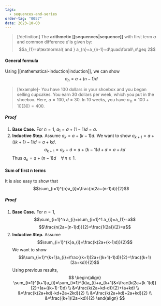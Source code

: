 ```yaml
---
tags:
  - sequences-and-series
order-tag: "0057"
date: 2023-10-03
---
```

>[!definition]
>The **arithmetic [[sequences|sequence]]** with first term $a$ and common difference $d$ is given by:
>$$a_{1}=a\textnormal{ and } a_{n}=a_{n-1}+d\quad\forall\,n\geq 2$$

#### General formula
Using [[mathematical-induction|induction]], we can show
$$a_{n}=a+(n-1)d$$
>[!example]-
>You have 100 dollars in your shoebox and you began selling cupcakes. You earn 30 dollars per week, which you put in the shoebox.
>Here, $a=100,\;d=30$.
>In 10 weeks, you have $a_{11}=100+10(30)=400$.
##### Proof
1. **Base Case.** For $n=1$, $a_{1}=a+(1-1)d=a$.
2. **Inductive Step.** Assume $a_{k}=a+(k-1)d$. We want to show $a_{k+1}=a+((k+1)-1)d=a+kd$.
   $$a_{k+1}=a_{k}+d=a+(k-1)d+d=a+kd$$
Thus $a_{n}=a+(n-1)d\quad\forall\,n\geq 1$.

#### Sum of first n terms
It is also easy to show that
$$\sum_{i=1}^{n}a_{i}=\frac{n(2a+(n-1)d)}{2}$$
##### Proof
1. **Base Case.** For $n=1$,
$$\sum_{i=1}^n a_{i}=\sum_{i=1}^1 a_{i}=a_{1}=a$$
$$\frac{n(2a+(n-1)d)}{2}=\frac{1(2a)}{2}=a$$
2. **Inductive Step.** Assume $$\sum_{i=1}^{k}a_{i}=\frac{k(2a+(k-1)d)}{2}$$We want to show
 $$\sum_{i=1}^{k+1}a_{i}=\frac{(k+1)(2a+((k+1)-1)d)}{2}=\frac{(k+1)(2a+kd)}{2}$$    Using previous results,
$$
\begin{align}
\sum_{i=1}^{k+1}a_{i}=\sum_{i=1}^{k}a_{i}+a_{k+1}&=\frac{k(2a+(k-1)d)}{2}+(a+((k+1)-1)d) \\
&=\frac{k(2a+kd-d)}{2}+(a+kd) \\
&=\frac{k(2a+kd)-kd+2a+2kd}{2} \\
&=\frac{k(2a+kd)+2a+kd}{2} \\
&=\frac{(k+1)(2a+kd)}{2}
\end{align}
$$

